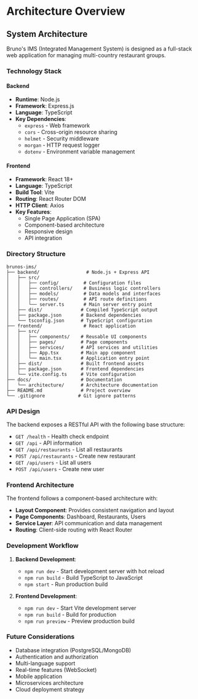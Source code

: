 # Architecture Overview

## System Architecture

Bruno's IMS (Integrated Management System) is designed as a full-stack web application for managing multi-country restaurant groups.

### Technology Stack

#### Backend

- **Runtime**: Node.js
- **Framework**: Express.js
- **Language**: TypeScript
- **Key Dependencies**:
  - `express` - Web framework
  - `cors` - Cross-origin resource sharing
  - `helmet` - Security middleware
  - `morgan` - HTTP request logger
  - `dotenv` - Environment variable management

#### Frontend

- **Framework**: React 18+
- **Language**: TypeScript
- **Build Tool**: Vite
- **Routing**: React Router DOM
- **HTTP Client**: Axios
- **Key Features**:
  - Single Page Application (SPA)
  - Component-based architecture
  - Responsive design
  - API integration

### Directory Structure

```
brunos-ims/
├── backend/                 # Node.js + Express API
│   ├── src/
│   │   ├── config/         # Configuration files
│   │   ├── controllers/    # Business logic controllers
│   │   ├── models/         # Data models and interfaces
│   │   ├── routes/         # API route definitions
│   │   └── server.ts       # Main server entry point
│   ├── dist/              # Compiled TypeScript output
│   ├── package.json       # Backend dependencies
│   └── tsconfig.json      # TypeScript configuration
├── frontend/               # React application
│   ├── src/
│   │   ├── components/    # Reusable UI components
│   │   ├── pages/         # Page components
│   │   ├── services/      # API services and utilities
│   │   ├── App.tsx        # Main app component
│   │   └── main.tsx       # Application entry point
│   ├── dist/              # Built frontend assets
│   ├── package.json       # Frontend dependencies
│   └── vite.config.ts     # Vite configuration
├── docs/                  # Documentation
│   └── architecture/      # Architecture documentation
├── README.md              # Project overview
└── .gitignore            # Git ignore patterns
```

### API Design

The backend exposes a RESTful API with the following base structure:

- `GET /health` - Health check endpoint
- `GET /api` - API information
- `GET /api/restaurants` - List all restaurants
- `POST /api/restaurants` - Create new restaurant
- `GET /api/users` - List all users
- `POST /api/users` - Create new user

### Frontend Architecture

The frontend follows a component-based architecture with:

- **Layout Component**: Provides consistent navigation and layout
- **Page Components**: Dashboard, Restaurants, Users
- **Service Layer**: API communication and data management
- **Routing**: Client-side routing with React Router

### Development Workflow

1. **Backend Development**:
   - `npm run dev` - Start development server with hot reload
   - `npm run build` - Build TypeScript to JavaScript
   - `npm start` - Run production build

2. **Frontend Development**:
   - `npm run dev` - Start Vite development server
   - `npm run build` - Build for production
   - `npm run preview` - Preview production build

### Future Considerations

- Database integration (PostgreSQL/MongoDB)
- Authentication and authorization
- Multi-language support
- Real-time features (WebSocket)
- Mobile application
- Microservices architecture
- Cloud deployment strategy
